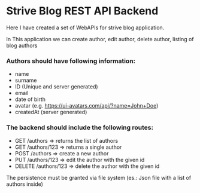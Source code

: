 # Strive Blog REST API Backend
Here I have created a set of WebAPIs for strive blog application. 

In This application we can create author, edit author, delete author, listing of blog authors

### Authors should have following information:

* name
* surname
* ID (Unique and server generated)
* email
* date of birth
* avatar (e.g. https://ui-avatars.com/api/?name=John+Doe)
* createdAt (server generated)

### The backend should include the following routes:

* GET /authors => returns the list of authors
* GET /authors/123 => returns a single author
* POST /authors => create a new author
* PUT /authors/123 => edit the author with the given id
* DELETE /authors/123 => delete the author with the given id

The persistence must be granted via file system (es.: Json file with a list of authors inside)